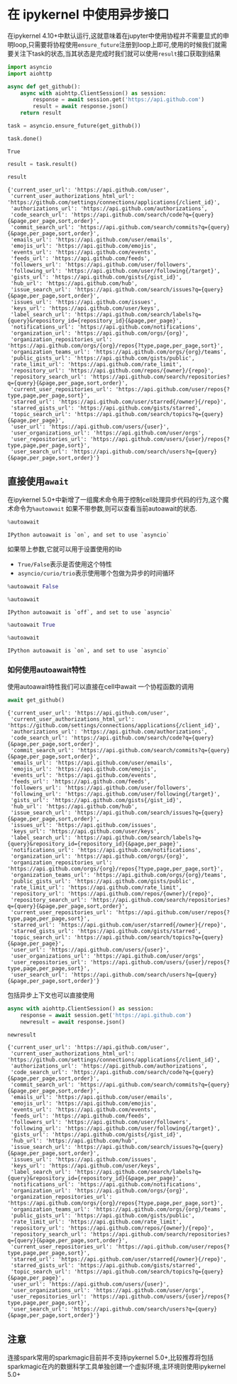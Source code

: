 # 在 ipykernel 中使用异步接口

在ipykernel 4.10+中默认运行,这就意味着在jupyter中使用协程并不需要显式的申明loop,只需要将协程使用`ensure_future`注册到loop上即可,使用的时候我们就需要关注下task的状态,当其状态是完成时我们就可以使用`result`接口获取到结果


```python
import asyncio
import aiohttp
```


```python
async def get_github():
    async with aiohttp.ClientSession() as session:
        response = await session.get('https://api.github.com')
        result = await response.json()
    return result

```


```python
task = asyncio.ensure_future(get_github())
```


```python
task.done()
```




    True




```python
result = task.result()
```


```python
result
```




    {'current_user_url': 'https://api.github.com/user',
     'current_user_authorizations_html_url': 'https://github.com/settings/connections/applications{/client_id}',
     'authorizations_url': 'https://api.github.com/authorizations',
     'code_search_url': 'https://api.github.com/search/code?q={query}{&page,per_page,sort,order}',
     'commit_search_url': 'https://api.github.com/search/commits?q={query}{&page,per_page,sort,order}',
     'emails_url': 'https://api.github.com/user/emails',
     'emojis_url': 'https://api.github.com/emojis',
     'events_url': 'https://api.github.com/events',
     'feeds_url': 'https://api.github.com/feeds',
     'followers_url': 'https://api.github.com/user/followers',
     'following_url': 'https://api.github.com/user/following{/target}',
     'gists_url': 'https://api.github.com/gists{/gist_id}',
     'hub_url': 'https://api.github.com/hub',
     'issue_search_url': 'https://api.github.com/search/issues?q={query}{&page,per_page,sort,order}',
     'issues_url': 'https://api.github.com/issues',
     'keys_url': 'https://api.github.com/user/keys',
     'label_search_url': 'https://api.github.com/search/labels?q={query}&repository_id={repository_id}{&page,per_page}',
     'notifications_url': 'https://api.github.com/notifications',
     'organization_url': 'https://api.github.com/orgs/{org}',
     'organization_repositories_url': 'https://api.github.com/orgs/{org}/repos{?type,page,per_page,sort}',
     'organization_teams_url': 'https://api.github.com/orgs/{org}/teams',
     'public_gists_url': 'https://api.github.com/gists/public',
     'rate_limit_url': 'https://api.github.com/rate_limit',
     'repository_url': 'https://api.github.com/repos/{owner}/{repo}',
     'repository_search_url': 'https://api.github.com/search/repositories?q={query}{&page,per_page,sort,order}',
     'current_user_repositories_url': 'https://api.github.com/user/repos{?type,page,per_page,sort}',
     'starred_url': 'https://api.github.com/user/starred{/owner}{/repo}',
     'starred_gists_url': 'https://api.github.com/gists/starred',
     'topic_search_url': 'https://api.github.com/search/topics?q={query}{&page,per_page}',
     'user_url': 'https://api.github.com/users/{user}',
     'user_organizations_url': 'https://api.github.com/user/orgs',
     'user_repositories_url': 'https://api.github.com/users/{user}/repos{?type,page,per_page,sort}',
     'user_search_url': 'https://api.github.com/search/users?q={query}{&page,per_page,sort,order}'}



## 直接使用`await`

在ipykernel 5.0+中新增了一组魔术命令用于控制cell处理异步代码的行为,这个魔术命令为`%autoawait`
如果不带参数,则可以查看当前autoawait的状态.


```python
%autoawait
```

    IPython autoawait is `on`, and set to use `asyncio`


如果带上参数,它就可以用于设置使用的lib

+ `True/False`表示是否使用这个特性
+ `asyncio/curio/trio`表示使用哪个包做为异步的时间循环



```python
%autoawait False
```


```python
%autoawait
```

    IPython autoawait is `off`, and set to use `asyncio`



```python
%autoawait True
```


```python
%autoawait
```

    IPython autoawait is `on`, and set to use `asyncio`


### 如何使用autoawait特性

使用autoawait特性我们可以直接在cell中await 一个协程函数的调用


```python
await get_github()
```




    {'current_user_url': 'https://api.github.com/user',
     'current_user_authorizations_html_url': 'https://github.com/settings/connections/applications{/client_id}',
     'authorizations_url': 'https://api.github.com/authorizations',
     'code_search_url': 'https://api.github.com/search/code?q={query}{&page,per_page,sort,order}',
     'commit_search_url': 'https://api.github.com/search/commits?q={query}{&page,per_page,sort,order}',
     'emails_url': 'https://api.github.com/user/emails',
     'emojis_url': 'https://api.github.com/emojis',
     'events_url': 'https://api.github.com/events',
     'feeds_url': 'https://api.github.com/feeds',
     'followers_url': 'https://api.github.com/user/followers',
     'following_url': 'https://api.github.com/user/following{/target}',
     'gists_url': 'https://api.github.com/gists{/gist_id}',
     'hub_url': 'https://api.github.com/hub',
     'issue_search_url': 'https://api.github.com/search/issues?q={query}{&page,per_page,sort,order}',
     'issues_url': 'https://api.github.com/issues',
     'keys_url': 'https://api.github.com/user/keys',
     'label_search_url': 'https://api.github.com/search/labels?q={query}&repository_id={repository_id}{&page,per_page}',
     'notifications_url': 'https://api.github.com/notifications',
     'organization_url': 'https://api.github.com/orgs/{org}',
     'organization_repositories_url': 'https://api.github.com/orgs/{org}/repos{?type,page,per_page,sort}',
     'organization_teams_url': 'https://api.github.com/orgs/{org}/teams',
     'public_gists_url': 'https://api.github.com/gists/public',
     'rate_limit_url': 'https://api.github.com/rate_limit',
     'repository_url': 'https://api.github.com/repos/{owner}/{repo}',
     'repository_search_url': 'https://api.github.com/search/repositories?q={query}{&page,per_page,sort,order}',
     'current_user_repositories_url': 'https://api.github.com/user/repos{?type,page,per_page,sort}',
     'starred_url': 'https://api.github.com/user/starred{/owner}{/repo}',
     'starred_gists_url': 'https://api.github.com/gists/starred',
     'topic_search_url': 'https://api.github.com/search/topics?q={query}{&page,per_page}',
     'user_url': 'https://api.github.com/users/{user}',
     'user_organizations_url': 'https://api.github.com/user/orgs',
     'user_repositories_url': 'https://api.github.com/users/{user}/repos{?type,page,per_page,sort}',
     'user_search_url': 'https://api.github.com/search/users?q={query}{&page,per_page,sort,order}'}



包括异步上下文也可以直接使用


```python
async with aiohttp.ClientSession() as session:
    response = await session.get('https://api.github.com')
    newresult = await response.json()
```


```python
newresult
```




    {'current_user_url': 'https://api.github.com/user',
     'current_user_authorizations_html_url': 'https://github.com/settings/connections/applications{/client_id}',
     'authorizations_url': 'https://api.github.com/authorizations',
     'code_search_url': 'https://api.github.com/search/code?q={query}{&page,per_page,sort,order}',
     'commit_search_url': 'https://api.github.com/search/commits?q={query}{&page,per_page,sort,order}',
     'emails_url': 'https://api.github.com/user/emails',
     'emojis_url': 'https://api.github.com/emojis',
     'events_url': 'https://api.github.com/events',
     'feeds_url': 'https://api.github.com/feeds',
     'followers_url': 'https://api.github.com/user/followers',
     'following_url': 'https://api.github.com/user/following{/target}',
     'gists_url': 'https://api.github.com/gists{/gist_id}',
     'hub_url': 'https://api.github.com/hub',
     'issue_search_url': 'https://api.github.com/search/issues?q={query}{&page,per_page,sort,order}',
     'issues_url': 'https://api.github.com/issues',
     'keys_url': 'https://api.github.com/user/keys',
     'label_search_url': 'https://api.github.com/search/labels?q={query}&repository_id={repository_id}{&page,per_page}',
     'notifications_url': 'https://api.github.com/notifications',
     'organization_url': 'https://api.github.com/orgs/{org}',
     'organization_repositories_url': 'https://api.github.com/orgs/{org}/repos{?type,page,per_page,sort}',
     'organization_teams_url': 'https://api.github.com/orgs/{org}/teams',
     'public_gists_url': 'https://api.github.com/gists/public',
     'rate_limit_url': 'https://api.github.com/rate_limit',
     'repository_url': 'https://api.github.com/repos/{owner}/{repo}',
     'repository_search_url': 'https://api.github.com/search/repositories?q={query}{&page,per_page,sort,order}',
     'current_user_repositories_url': 'https://api.github.com/user/repos{?type,page,per_page,sort}',
     'starred_url': 'https://api.github.com/user/starred{/owner}{/repo}',
     'starred_gists_url': 'https://api.github.com/gists/starred',
     'topic_search_url': 'https://api.github.com/search/topics?q={query}{&page,per_page}',
     'user_url': 'https://api.github.com/users/{user}',
     'user_organizations_url': 'https://api.github.com/user/orgs',
     'user_repositories_url': 'https://api.github.com/users/{user}/repos{?type,page,per_page,sort}',
     'user_search_url': 'https://api.github.com/search/users?q={query}{&page,per_page,sort,order}'}



## 注意

连接spark常用的sparkmagic目前并不支持ipykernel 5.0+,比较推荐将包括sparkmagic在内的数据科学工具单独创建一个虚拟环境,主环境则使用ipykernel 5.0+
